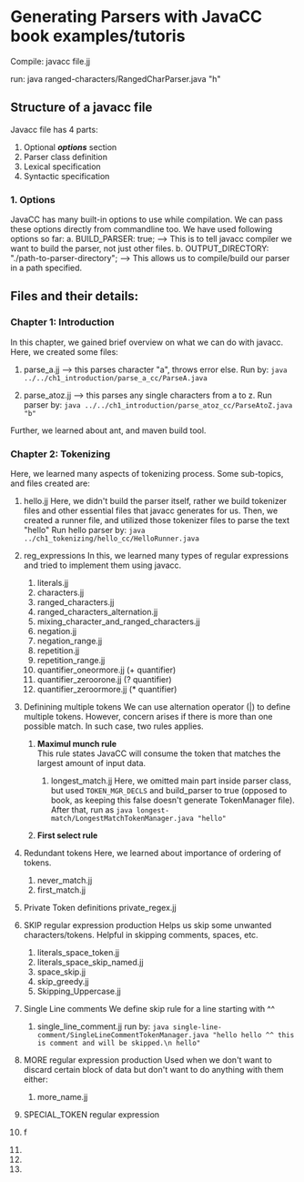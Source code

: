 # Generating Parsers with JavaCC book examples/tutoris


Compile:
javacc file.jj

run:
java ranged-characters/RangedCharParser.java "h"

## Structure of a javacc file
Javacc file has 4 parts:
1. Optional **_options_** section
2. Parser class definition
3. Lexical specification
4. Syntactic specification

### 1. Options
JavaCC has many built-in options to use while compilation. We can pass these options directly from commandline too. We have used following options so far:
a. BUILD_PARSER: true; --> This is to tell javacc compiler we want to build the parser, not just other files.
b. OUTPUT_DIRECTORY: "./path-to-parser-directory"; --> This allows us to compile/build our parser in a path specified.



## Files and their details:
### Chapter 1: Introduction
In this chapter, we gained brief overview on what we can do with javacc. Here, we created some files:
1. parse_a.jj --> this parses character "a", throws error else.
   Run by: `java ../../ch1_introduction/parse_a_cc/ParseA.java`

2. parse_atoz.jj --> this parses any single characters from a to z.
   Run parser by: `java ../../ch1_introduction/parse_atoz_cc/ParseAtoZ.java "b"`

Further, we learned about ant, and maven build tool.

### Chapter 2: Tokenizing
Here, we learned many aspects of tokenizing process. Some sub-topics, and files created are:

1. hello.jj
    Here, we didn't build the parser itself, rather we build tokenizer files and other essential files that javacc generates for us.
    Then, we created a runner file, and utilized those tokenizer files to parse the text "hello"
   Run hello parser by: `java ../ch1_tokenizing/hello_cc/HelloRunner.java`

2. reg_expressions
   In this, we learned many types of regular expressions and tried to implement them using javacc.
   1. literals.jj
   2. characters.jj
   3. ranged_characters.jj
   4. ranged_characters_alternation.jj
   5. mixing_character_and_ranged_characters.jj
   6. negation.jj
   7. negation_range.jj
   8. repetition.jj
   9. repetition_range.jj
   10. quantifier_oneormore.jj (+ quantifier)
   11. quantifier_zeroorone.jj (? quantifier)
   12. quantifier_zeroormore.jj (* quantifier)
   

3. Definining multiple tokens
   We can use alternation operator (|) to define multiple tokens. 
   However, concern arises if there is more than one possible match. In such case, two rules applies. 
   1. **Maximul munch rule** <br> This rule states JavaCC will consume the token that matches the largest amount of input data.
      1. longest_match.jj
      Here, we omitted main part inside parser class, but used  `TOKEN_MGR_DECLS` and build_parser to true (opposed to book, as keeping this false doesn't generate TokenManager file).
      After that, run as `java longest-match/LongestMatchTokenManager.java "hello"`
      
   2. **First select rule**
4. Redundant tokens
   Here, we learned about importance of ordering of tokens. 
   1. never_match.jj 
   2. first_match.jj

5. Private Token definitions
   private_regex.jj
   
6. SKIP regular expression production
   Helps us skip some unwanted characters/tokens. Helpful in skipping comments, spaces, etc.
   1. literals_space_token.jj 
   2. literals_space_skip_named.jj 
   3. space_skip.jj 
   4. skip_greedy.jj 
   5. Skipping_Uppercase.jj
   

7. Single Line comments
   We define skip rule for a line starting with ^^
   1. single_line_comment.jj
   run by: `java single-line-comment/SingleLineCommentTokenManager.java "hello hello ^^ this is comment and will be skipped.\n hello"`


8. MORE regular expression production
   Used when we don't want to discard certain block of data but don't want to do anything with them either:
   1. more_name.jj
9. SPECIAL_TOKEN regular expression
10. f
11. 
9. 
9. 
